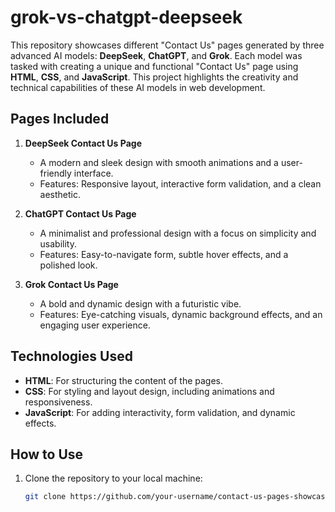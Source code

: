 # grok-vs-chatgpt-deepseek

This repository showcases different "Contact Us" pages generated by three advanced AI models: **DeepSeek**, **ChatGPT**, and **Grok**. Each model was tasked with creating a unique and functional "Contact Us" page using **HTML**, **CSS**, and **JavaScript**. This project highlights the creativity and technical capabilities of these AI models in web development.

## Pages Included

1. **DeepSeek Contact Us Page**  
   - A modern and sleek design with smooth animations and a user-friendly interface.  
   - Features: Responsive layout, interactive form validation, and a clean aesthetic.  

2. **ChatGPT Contact Us Page**  
   - A minimalist and professional design with a focus on simplicity and usability.  
   - Features: Easy-to-navigate form, subtle hover effects, and a polished look.  

3. **Grok Contact Us Page**  
   - A bold and dynamic design with a futuristic vibe.  
   - Features: Eye-catching visuals, dynamic background effects, and an engaging user experience.  

## Technologies Used

- **HTML**: For structuring the content of the pages.  
- **CSS**: For styling and layout design, including animations and responsiveness.  
- **JavaScript**: For adding interactivity, form validation, and dynamic effects.  

## How to Use

1. Clone the repository to your local machine:  
   ```bash
   git clone https://github.com/your-username/contact-us-pages-showcase.git